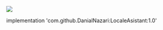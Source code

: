 [![](https://jitpack.io/v/DanialNazari/LocaleAsistant.svg)](https://jitpack.io/#DanialNazari/LocaleAsistant)


implementation 'com.github.DanialNazari:LocaleAsistant:1.0'
